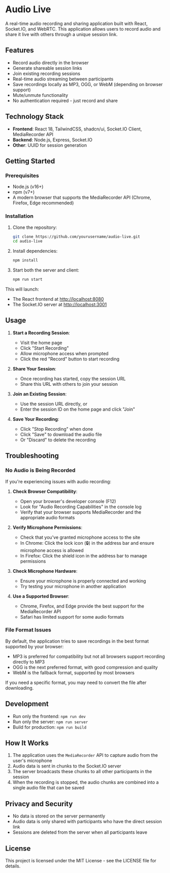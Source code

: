 # Audio Live

A real-time audio recording and sharing application built with React, Socket.IO, and WebRTC. This application allows users to record audio and share it live with others through a unique session link.

## Features

- Record audio directly in the browser
- Generate shareable session links
- Join existing recording sessions
- Real-time audio streaming between participants
- Save recordings locally as MP3, OGG, or WebM (depending on browser support)
- Mute/unmute functionality
- No authentication required - just record and share

## Technology Stack

- **Frontend**: React 18, TailwindCSS, shadcn/ui, Socket.IO Client, MediaRecorder API
- **Backend**: Node.js, Express, Socket.IO
- **Other**: UUID for session generation

## Getting Started

### Prerequisites

- Node.js (v16+)
- npm (v7+)
- A modern browser that supports the MediaRecorder API (Chrome, Firefox, Edge recommended)

### Installation

1. Clone the repository:
   ```bash
   git clone https://github.com/yourusername/audio-live.git
   cd audio-live
   ```

2. Install dependencies:
   ```bash
   npm install
   ```

3. Start both the server and client:
   ```bash
   npm run start
   ```

This will launch:
- The React frontend at [http://localhost:8080](http://localhost:8080)
- The Socket.IO server at [http://localhost:3001](http://localhost:3001)

## Usage

1. **Start a Recording Session**:
   - Visit the home page
   - Click "Start Recording"
   - Allow microphone access when prompted
   - Click the red "Record" button to start recording

2. **Share Your Session**:
   - Once recording has started, copy the session URL
   - Share this URL with others to join your session

3. **Join an Existing Session**:
   - Use the session URL directly, or
   - Enter the session ID on the home page and click "Join"

4. **Save Your Recording**:
   - Click "Stop Recording" when done
   - Click "Save" to download the audio file
   - Or "Discard" to delete the recording

## Troubleshooting

### No Audio is Being Recorded

If you're experiencing issues with audio recording:

1. **Check Browser Compatibility**:
   - Open your browser's developer console (F12)
   - Look for "Audio Recording Capabilities" in the console log
   - Verify that your browser supports MediaRecorder and the appropriate audio formats

2. **Verify Microphone Permissions**:
   - Check that you've granted microphone access to the site
   - In Chrome: Click the lock icon (🔒) in the address bar and ensure microphone access is allowed
   - In Firefox: Click the shield icon in the address bar to manage permissions

3. **Check Microphone Hardware**:
   - Ensure your microphone is properly connected and working
   - Try testing your microphone in another application

4. **Use a Supported Browser**:
   - Chrome, Firefox, and Edge provide the best support for the MediaRecorder API
   - Safari has limited support for some audio formats

### File Format Issues

By default, the application tries to save recordings in the best format supported by your browser:

- MP3 is preferred for compatibility but not all browsers support recording directly to MP3
- OGG is the next preferred format, with good compression and quality
- WebM is the fallback format, supported by most browsers

If you need a specific format, you may need to convert the file after downloading.

## Development

- Run only the frontend: `npm run dev`
- Run only the server: `npm run server`
- Build for production: `npm run build`

## How It Works

1. The application uses the `MediaRecorder` API to capture audio from the user's microphone
2. Audio data is sent in chunks to the Socket.IO server
3. The server broadcasts these chunks to all other participants in the session
4. When the recording is stopped, the audio chunks are combined into a single audio file that can be saved

## Privacy and Security

- No data is stored on the server permanently
- Audio data is only shared with participants who have the direct session link
- Sessions are deleted from the server when all participants leave

## License

This project is licensed under the MIT License - see the LICENSE file for details.